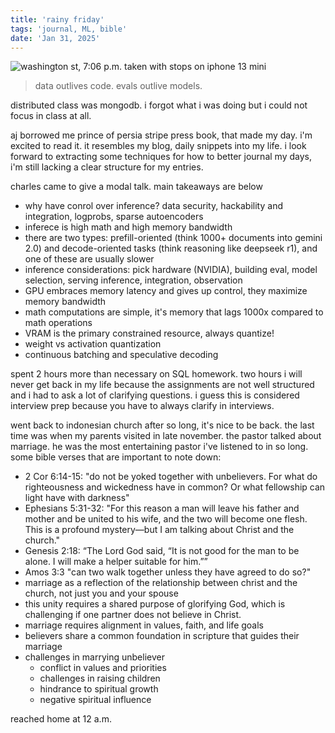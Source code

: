 ```yaml
---
title: 'rainy friday'
tags: 'journal, ML, bible'
date: 'Jan 31, 2025'
---
```


![washington st, 7:06 p.m. taken with stops on iphone 13 mini](/images/rainyctown.jpeg)

> data outlives code. evals outlive models.

distributed class was mongodb. i forgot what i was doing but i could not focus in class at all.

aj borrowed me prince of persia stripe press book, that made my day. i'm excited to read it. it resembles my blog, daily snippets into my life. i look forward to extracting some techniques for how to better journal my days, i'm still lacking a clear structure for my entries.

charles came to give a modal talk. main takeaways are below

- why have conrol over inference? data security, hackability and integration, logprobs, sparse autoencoders
- inferece is high math and high memory bandwidth
- there are two types: prefill-oriented (think 1000+ documents into gemini 2.0) and decode-oriented tasks (think reasoning like deepseek r1), and one of these are usually slower
- inference considerations: pick hardware (NVIDIA), building eval, model selection, serving inference, integration, observation
- GPU embraces memory latency and gives up control, they maximize memory bandwidth
- math computations are simple, it's memory that lags 1000x compared to math operations
- VRAM is the primary constrained resource, always quantize!
- weight vs activation quantization
- continuous batching and speculative decoding

spent 2 hours more than necessary on SQL homework. two hours i will never get back in my life because the assignments are not well structured and i had to ask a lot of clarifying questions. i guess this is considered interview prep because you have to always clarify in interviews.

went back to indonesian church after so long, it's nice to be back. the last time was when my parents visited in late november. the pastor talked about marriage. he was the most entertaining pastor i've listened to in so long. some bible verses that are important to note down:

- 2 Cor 6:14-15: "do not be yoked together with unbelievers. For what do righteousness and wickedness have in common? Or what fellowship can light have with darkness"
- Ephesians 5:31-32: "For this reason a man will leave his father and mother and be united to his wife, and the two will become one flesh. This is a profound mystery—but I am talking about Christ and the church."
- Genesis 2:18: “The Lord God said, “It is not good for the man to be alone. I will make a helper suitable for him.””
- Amos 3:3 "can two walk together unless they have agreed to do so?"
- marriage as a reflection of the relationship between christ and the church, not just you and your spouse
- this unity requires a shared purpose of glorifying God, which is challenging if one partner does not believe in Christ.
- marriage requires alignment in values, faith, and life goals
- believers share a common foundation in scripture that guides their marriage
- challenges in marrying unbeliever
  - conflict in values and priorities
  - challenges in raising children
  - hindrance to spiritual growth
  - negative spiritual influence

reached home at 12 a.m.

